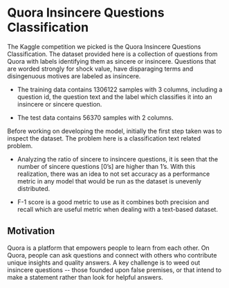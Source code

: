 # Quora Insincere Questions Classification

The Kaggle competition we picked is the Quora Insincere Questions Classification. The
dataset provided here is a collection of questions from Quora with labels identifying them
as sincere or insincere. Questions that are worded strongly for shock value, have
disparaging terms and disingenuous motives are labeled as insincere.

- The training data contains 1306122 samples with 3 columns, including a question id, the
question text and the label which classifies it into an insincere or sincere question.

- The test data contains 56370 samples with 2 columns.

Before working on developing the model, initially the first step taken was to inspect the
dataset. The problem here is a classification text related problem.

- Analyzing the ratio of sincere to insincere questions, it is seen that the number of sincere
questions [0’s] are higher than 1’s. With this realization, there was an idea to not set
accuracy as a performance metric in any model that would be run as the dataset is
unevenly distributed.

- F-1 score is a good metric to use as it combines both precision and recall which are
useful metric when dealing with a text-based dataset.

## Motivation

Quora is a platform that empowers people to learn from each other. On Quora, people can ask questions and connect with others who contribute unique insights and quality answers. A key challenge is to weed out insincere questions -- those founded upon false premises, or that intend to make a statement rather than look for helpful answers.
